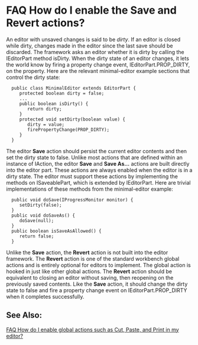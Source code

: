 

FAQ How do I enable the Save and Revert actions?
================================================

An editor with unsaved changes is said to be _dirty_. If an editor is closed while dirty, changes made in the editor since the last save should be discarded. The framework asks an editor whether it is dirty by calling the IEditorPart method isDirty. When the dirty state of an editor changes, it lets the world know by firing a property change event, IEditorPart.PROP_DIRTY, on the property. Here are the relevant minimal-editor example sections that control the dirty state:

      public class MinimalEditor extends EditorPart {
         protected boolean dirty = false;
         ...
         public boolean isDirty() {
            return dirty;
         }
         protected void setDirty(boolean value) {
            dirty = value;
            firePropertyChange(PROP_DIRTY);
         }
      }
	

  
The editor **Save** action should persist the current editor contents and then set the dirty state to false. Unlike most actions that are defined within an instance of IAction, the editor **Save** and **Save As...** actions are built directly into the editor part. These actions are always enabled when the editor is in a dirty state. The editor must support these actions by implementing the methods on ISaveablePart, which is extended by IEditorPart. Here are trivial implementations of these methods from the minimal-editor example:

      public void doSave(IProgressMonitor monitor) {
         setDirty(false);
      }
      public void doSaveAs() {
         doSave(null);
      }
      public boolean isSaveAsAllowed() {
         return false;
      }

  
Unlike the **Save** action, the **Revert** action is not built into the editor framework. The **Revert** action is one of the standard workbench global actions and is entirely optional for editors to implement. The global action is hooked in just like other global actions. The **Revert** action should be equivalent to closing an editor without saving, then reopening on the previously saved contents. Like the **Save** action, it should change the dirty state to false and fire a property change event on IEditorPart.PROP_DIRTY when it completes successfully.

  

See Also:
---------

[FAQ How do I enable global actions such as Cut, Paste, and Print in my editor?](./FAQ_How_do_I_enable_global_actions_such_as_Cut_Paste_and_Print_in_my_editor.md "FAQ How do I enable global actions such as Cut, Paste, and Print in my editor?")

